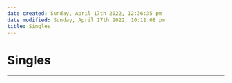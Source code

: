 ```yaml
---
date created: Sunday, April 17th 2022, 12:36:35 pm
date modified: Sunday, April 17th 2022, 10:11:08 pm
title: Singles
---
```

# Singles
---


